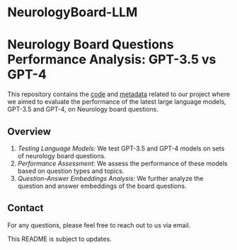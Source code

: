 # NeurologyBoard-LLM
# Neurology Board Questions Performance Analysis: GPT-3.5 vs GPT-4

This repository contains the [code](https://github.com/venkataramani-lab/NeurologyBoard_LLM/blob/main/NeurologyBoard_LLM/analysis.py) and [metadata](https://github.com/venkataramani-lab/NeurologyBoard_LLM/blob/main/NeurologyBoard_LLM/question_metadata.csv) related to our project where we aimed to evaluate the performance of the latest large language models, GPT-3.5 and GPT-4, on Neurology board questions. 

## Overview

1. *Testing Language Models:* We test GPT-3.5 and GPT-4 models on sets of neurology board questions.
2. *Performance Assessment:* We assess the performance of these models based on question types and topics.
3. *Question-Answer Embeddings Analysis:* We further analyze the question and answer embeddings of the board questions.


## Contact

For any questions, please feel free to reach out to us via email.

This README is subject to updates.
